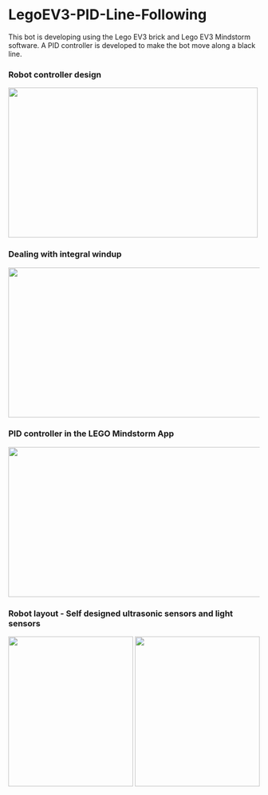 # LegoEV3-PID-Line-Following
This bot is developing using the Lego EV3 brick and Lego EV3 Mindstorm software. A PID controller is developed to make the bot move along a black line.

### Robot controller design
<img src = "https://user-images.githubusercontent.com/71589098/151459832-e28ebe18-f97d-44d1-bcd2-aff14addc17e.png" width="500" height="300">

### Dealing with integral windup
<img src = "https://user-images.githubusercontent.com/71589098/151460055-bd261ef7-2ec1-4287-90e6-82289e604a55.png" width="650" height="300">

### PID controller in the LEGO Mindstorm App
<img src = "https://user-images.githubusercontent.com/71589098/151460359-d3b4ea85-98e8-46bc-9d43-02cddde68fc9.png" width="850" height="300">


### Robot layout - Self designed ultrasonic sensors and light sensors
<img src = "https://user-images.githubusercontent.com/71589098/151459139-1a05bbc0-3850-4580-8b7c-dd232f0083d2.jpg" width="250" height="300">
<img src = "https://user-images.githubusercontent.com/71589098/151459656-b6c39323-4961-4daf-befd-47c72d76ea2b.jpg" width="250" height="300">



